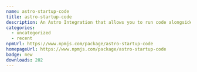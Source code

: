 ```yaml
---
name: astro-startup-code
title: astro-startup-code
description: An Astro Integration that allows you to run code alongside a NodeJS deployment.
categories:
  - uncategorized
  - recent
npmUrl: https://www.npmjs.com/package/astro-startup-code
homepageUrl: https://www.npmjs.com/package/astro-startup-code
badge: new
downloads: 202
---
```

